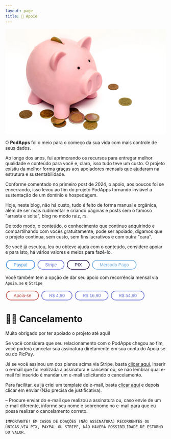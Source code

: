 ```yaml
---
layout: page
title: 🤝 Apoie
---
```


![cofrinho](/images/cofrinho-apoie.png)

O **PodApps** foi o meio para o começo da sua vida com mais controle de seus dados.

Ao longo dos anos, fui aprimorando os recursos para entregar melhor qualidade e conteúdo para você e, claro, isso tudo teve um custo. O projeto existiu da melhor forma graças aos apoiadores mensais que ajudaram na estrutura e sustentabilidade.

Conforme comentado no primeiro post de 2024, o apoio, aos poucos foi se encerrando, isso levou ao fim do projeto PodApps tornando inviável a sustentação de um domínio e hospedagem.

Hoje, neste blog, não há custo, tudo é feito de forma manual e orgânica, além de ser mais rudimentar e criando páginas e posts sem o famoso "arrasta e solta", blog no modo raiz, rs.

De todo modo, o conteúdo, o conhecimento que continuo adquirindo e compartilhando com vocês gratuitamente, pode ser apoiado, digamos que o projeto continua, sem custo, sem fins lucrativos e com outra "cara".

Se você já escutou, leu ou obteve ajuda com o conteúdo, considere apoiar e para isto, há vários valores e meios para fazê-lo.


<html>
<style>
    .button {
      border: none;
      color: white;
      padding: 5px 22px;
      text-align: center;
      text-decoration: none;
      display: inline-block;
      font-size: 14px;
      margin: 2px 2px;
      transition-duration: 0.4s;
      cursor: pointer;
    }
    .button2 {
      background-color: white; 
      color: #4191DD; 
      border: 2px solid #4191DD;
      border-radius: 100px;
    }   
    .button2:hover {
      background-color: #4191DD;
      color: white;
    }   
    .button3 {
      background-color: white; 
      color: #6B73D7; 
      border: 2px solid #6B73D7;
      border-radius: 100px;
    }    
    .button3:hover {
      background-color: #6B73D7;
      color: white;
    }
    .button4 {
      background-color: white; 
      color: #250D4A; 
      border: 2px solid #250D4A;
      border-radius: 100px;
    }    
    .button4:hover {
      background-color: #250D4A;
      color: white;
    }
    .button5 {
      background-color: white; 
      color: #73ADDF; 
      border: 2px solid #73ADDF;
      border-radius: 100px;
    }    
    .button5:hover {
      background-color: #73ADDF;
      color: white;
    }
</style>

<body>
    <button class="button button2" target="_blank" onclick="window.location.href='https://paypal.me/gustavosaez';">Paypal</button>
    <button class="button button3" target="_blank" onclick="window.location.href='https://donate.stripe.com/bIYg0B4JL5xI0Vy4gl';">Stripe</button>
    <button class="button button4" target="_blank" onclick="window.location.href='https://nubank.com.br/pagar/3o2u3/hIoRzYDcO1';">PIX</button>
    <button class="button button5" target="_blank" onclick="window.location.href='link.mercadopago.com.br/gustavosaez';">Mercado Pago</button>

</body>
</html>

</br>

Você também tem a opção de dar seu apoio com recorrência mensal via ```Apoia.se``` e ```Stripe```

<html>
<style>
    .button6 {
      background-color: white; 
      color: #C5504A; 
      border: 2px solid #C5504A;
      border-radius: 100px;
    }   
    .button6:hover {
      background-color: #C5504A;
      color: white;
    }   
    .button7 {
      background-color: white; 
      color: #6B73D7; 
      border: 2px solid #6B73D7;
      border-radius: 100px;
    }    
    .button7:hover {
      background-color: #6B73D7;
      color: white;
    }
    .button8 {
      background-color: white; 
      color: #6B73D7; 
      border: 2px solid #6B73D7;
      border-radius: 100px;
    }    
    .button8:hover {
      background-color: #6B73D7;
      color: white;
    }
    .button9 {
      background-color: white; 
      color: #6B73D7; 
      border: 2px solid #6B73D7;
      border-radius: 100px;
    }    
    .button9:hover {
      background-color: ##6B73D7;
      color: white;
    }
</style>
  
<body> 
    <button class="button button6" target="_blank" onclick="window.location.href='https://apoia.se/podapps';">Apoia-se</button>
    <button class="button button7" target="_blank" onclick="window.location.href='https://buy.stripe.com/3cs8y92BDe4e1ZC4gm';">R$ 4,90</button>
    <button class="button button8" target="_blank" onclick="window.location.href='https://buy.stripe.com/00gg0B4JL6BM9s4fZ8';">R$ 16,90</button>
    <button class="button button9" target="_blank" onclick="window.location.href='https://buy.stripe.com/fZebKlb895xIgUwcMZ';">R$ 54,90</button>
</body>
</html>


# 🙏🏻 Cancelamento

Muito obrigado por ter apoiado o projeto até aqui!

Se você considera que seu relacionamento com o PodApps chegou ao fim, você poderá cancelar sua assinatura diretamente em sua conta do Apoia.se ou do PicPay.

Já se você assinou um dos planos acima via Stripe, basta [clicar aqui](https://billing.stripe.com/p/login/5kAdRA4ta1Sqg9ifYY), inserir o e-mail que foi realizada a assinatura e cancelar ou, se não lembrar qual e-mail foi inserido é mandar um e-mail solicitando o cancelamento.

Para facilitar, eu já criei um template de e-mail, basta [clicar aqui](mailto://sa.ez+cancelamentoassinaturastripe@icloud.com) e depois clicar em enviar (Não precisa de justificativa).

– Procure enviar do e-mail que realizou a assinatura ou, caso envie de um e-mail diferente, informe seu nome e sobrenome no e-mail para que eu possa realizar o cancelamento correto.

```IMPORTANTE! EM CASOS DE DOAÇÕES (NÃO ASSINATURA) RECORRENTES OU ÚNICAS,VIA PIX, PAYPAL OU STRIPE, NÃO HAVERÁ POSSIBILIDADE DE ESTORNO DO VALOR.```